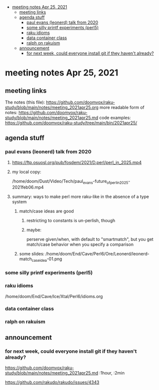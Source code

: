 - [meeting notes Apr 25, 2021](#org2ad1b91)
  - [meeting links](#orgd6afd29)
  - [agenda stuff](#orga9f9da2)
    - [paul evans (leonerd) talk from 2020](#orga0d1ef0)
    - [some silly printf experiments (perl5)](#org74de0fe)
    - [raku idioms](#orgd28cdd3)
    - [data container class](#org88df317)
    - [ralph on rakuism](#org98e0b3d)
  - [announcement](#orgb1d2156)
    - [for next week, could everyone install git if they haven't already?](#org9ef4c81)


<a id="org2ad1b91"></a>

# meeting notes Apr 25, 2021


<a id="orgd6afd29"></a>

## meeting links

The notes (this file): <https://github.com/doomvox/raku-study/blob/main/notes/meeting_2021apr25.org> more readable form of notes: <https://github.com/doomvox/raku-study/blob/main/notes/meeting_2021apr25.md> code examples: <https://github.com/doomvox/raku-study/tree/main/bin/2021apr25/>


<a id="orga9f9da2"></a>

## agenda stuff


<a id="orga0d1ef0"></a>

### paul evans (leonerd) talk from 2020

1.  <https://ftp.osuosl.org/pub/fosdem/2021/D.perl/perl_in_2025.mp4>

2.  my local copy:

    /home/doom/Dust/Video/Tech/paul<sub>evans</sub>-future<sub>of</sub><sub>perl</sub><sub>in</sub><sub>2025</sub>-2021feb06.mp4

3.  summary: ways to make perl more raku-like in the absence of a type system

    1.  match/case ideas are good
    
        1.  restricting to constants is un-perlish, though
        
        2.  maybe:
        
            perserve given/when, with default to "smartmatch", but you get match/case behavior when you specify a comparison
    
    2.  some slides: /home/doom/End/Cave/Perl6/Ore/Leonerd/leonerd-match<sub>case</sub><sub>idea</sub>-01.png


<a id="org74de0fe"></a>

### some silly printf experiments (perl5)


<a id="orgd28cdd3"></a>

### raku idioms

/home/doom/End/Cave/Ice/Xtal/Perl6/idioms.org


<a id="org88df317"></a>

### data container class


<a id="org98e0b3d"></a>

### ralph on rakuism


<a id="orgb1d2156"></a>

## announcement


<a id="org9ef4c81"></a>

### for next week, could everyone install git if they haven't already?

<https://github.com/doomvox/raku-study/blob/main/notes/meeting_2021apr25.md> :1hour, :2min

<https://github.com/rakudo/rakudo/issues/4343>
